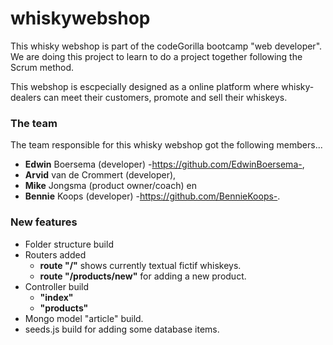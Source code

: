 # whiskywebshop

This whisky webshop is part of the codeGorilla bootcamp "web developer".
We are doing this project to learn to do a project together following the Scrum method.

This webshop is escpecially designed as a online platform where whisky-dealers can meet their customers, promote and sell their whiskeys.

### The team
The team responsible for this whisky webshop got the following members...
* __Edwin__ Boersema (developer) -https://github.com/EdwinBoersema-,
* __Arvid__ van de Crommert (developer),
* __Mike__ Jongsma (product owner/coach) en
* __Bennie__ Koops (developer) -https://github.com/BennieKoops-.

### New features
* Folder structure build
* Routers added
	* __route "/"__ shows currently textual fictif whiskeys.
	* __route "/products/new"__ for adding a new product.
* Controller build
	* __"index"__
	* __"products"__
* Mongo model "article" build.
* seeds.js build for adding some database items.

